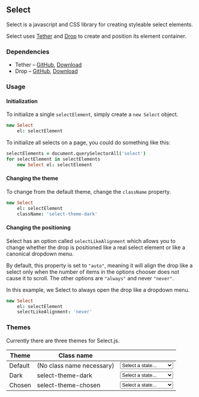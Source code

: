 <link rel="stylesheet" href="/select/css/select-theme-default.css" />
<link rel="stylesheet" href="/select/css/select-theme-dark.css" />
<link rel="stylesheet" href="/select/css/select-theme-chosen.css" />
<script src="/select/deps/tether/tether.min.js"></script>
<script src="/select/deps/drop/drop.min.js"></script>
<script src="/select/select.min.js"></script>
<script>$(function(){ $('select').each(function(){ new Select({ el: this, className: $(this).attr('data-className') }); }); });</script>

## Select

Select is a javascript and CSS library for creating styleable select elements.

Select uses [Tether](http://github.hubspot.com/tether/docs/welcome) and [Drop](http://github.com/HubSpot/drop) to create and position its element container.

### Dependencies

- Tether – [GitHub](https://github.com/HubSpot/tether), [Download](https://github.com/HubSpot/tether/releases)
- Drop – [GitHub](https://github.com/HubSpot/drop), [Download](https://github.com/HubSpot/drop/releases)

### Usage

#### Initialization

To initialize a single `selectElement`, simply create a `new Select` object.

```coffeescript
new Select
    el: selectElement
```

To initialize all selects on a page, you could do something like this:

```coffeescript
selectElements = document.querySelectorAll('select')
for selectElement in selectElements
    new Select el: selectElement
```

#### Changing the theme

To change from the default theme, change the `className` property.

```coffeescript
new Select
    el: selectElement
    className: 'select-theme-dark'
```

#### Changing the positioning

Select has an option called `selectLikeAlignment` which allows you to change whether
the <span data-tooltip-content="Drop.js is a dependency of Select.js">drop</span> is positioned like a real
select element or like a canonical dropdown menu.

By default, this property is set to `"auto"`, meaning it will align the <span data-tooltip-content="Drop.js is a dependency of Select.js">drop</span> like a select only when the number of items in the options chooser does not cause it to scroll. The other options are `"always"` and never `"never"`.

In this example, we Select to always open the <span data-tooltip-content="Drop.js is a dependency of Select.js">drop</span> like a dropdown menu.

```coffeescript
new Select
    el: selectElement
    selectLikeAlignment: 'never'
```

### Themes

Currently there are three themes for Select.js.

<table>
<thead>
<tr>
<th>Theme</th>
<th>Class name</th>
<th></th>
</tr>
</thead>
<tbody>
<tr><td>Default</td><td>(No class name necessary)</td><td><select data-className="select-theme-default"><option value="" selected="selected">Select a state...</option> <option value="AL">Alabama</option> <option value="AK">Alaska</option> <option value="AZ">Arizona</option> <option value="AR">Arkansas</option> <option value="CA">California</option> <option value="CO">Colorado</option> <option value="CT">Connecticut</option> <option value="DE">Delaware</option> <option value="DC">District Of Columbia</option> <option value="FL">Florida</option> <option value="GA">Georgia</option> <option value="HI">Hawaii</option> <option value="ID">Idaho</option> <option value="IL">Illinois</option> <option value="IN">Indiana</option> <option value="IA">Iowa</option> <option value="KS">Kansas</option> <option value="KY">Kentucky</option> <option value="LA">Louisiana</option> <option value="ME">Maine</option> <option value="MD">Maryland</option> <option value="MA">Massachusetts</option> <option value="MI">Michigan</option> <option value="MN">Minnesota</option> <option value="MS">Mississippi</option> <option value="MO">Missouri</option> <option value="MT">Montana</option> <option value="NE">Nebraska</option> <option value="NV">Nevada</option> <option value="NH">New Hampshire</option> <option value="NJ">New Jersey</option> <option value="NM">New Mexico</option> <option value="NY">New York</option> <option value="NC">North Carolina</option> <option value="ND">North Dakota</option> <option value="OH">Ohio</option> <option value="OK">Oklahoma</option> <option value="OR">Oregon</option> <option value="PA">Pennsylvania</option> <option value="RI">Rhode Island</option> <option value="SC">South Carolina</option> <option value="SD">South Dakota</option> <option value="TN">Tennessee</option> <option value="TX">Texas</option> <option value="UT">Utah</option> <option value="VT">Vermont</option> <option value="VA">Virginia</option> <option value="WA">Washington</option> <option value="WV">West Virginia</option> <option value="WI">Wisconsin</option> <option value="WY">Wyoming</option></select></tr>
<tr><td>Dark</td><td>select-theme-dark</td><td><select data-className="select-theme-dark"><option value="" selected="selected">Select a state...</option> <option value="AL">Alabama</option> <option value="AK">Alaska</option> <option value="AZ">Arizona</option> <option value="AR">Arkansas</option> <option value="CA">California</option> <option value="CO">Colorado</option> <option value="CT">Connecticut</option> <option value="DE">Delaware</option> <option value="DC">District Of Columbia</option> <option value="FL">Florida</option> <option value="GA">Georgia</option> <option value="HI">Hawaii</option> <option value="ID">Idaho</option> <option value="IL">Illinois</option> <option value="IN">Indiana</option> <option value="IA">Iowa</option> <option value="KS">Kansas</option> <option value="KY">Kentucky</option> <option value="LA">Louisiana</option> <option value="ME">Maine</option> <option value="MD">Maryland</option> <option value="MA">Massachusetts</option> <option value="MI">Michigan</option> <option value="MN">Minnesota</option> <option value="MS">Mississippi</option> <option value="MO">Missouri</option> <option value="MT">Montana</option> <option value="NE">Nebraska</option> <option value="NV">Nevada</option> <option value="NH">New Hampshire</option> <option value="NJ">New Jersey</option> <option value="NM">New Mexico</option> <option value="NY">New York</option> <option value="NC">North Carolina</option> <option value="ND">North Dakota</option> <option value="OH">Ohio</option> <option value="OK">Oklahoma</option> <option value="OR">Oregon</option> <option value="PA">Pennsylvania</option> <option value="RI">Rhode Island</option> <option value="SC">South Carolina</option> <option value="SD">South Dakota</option> <option value="TN">Tennessee</option> <option value="TX">Texas</option> <option value="UT">Utah</option> <option value="VT">Vermont</option> <option value="VA">Virginia</option> <option value="WA">Washington</option> <option value="WV">West Virginia</option> <option value="WI">Wisconsin</option> <option value="WY">Wyoming</option></select></tr>
<tr><td>Chosen</td><td>select-theme-chosen</td><td><select data-className="select-theme-chosen"><option value="" selected="selected">Select a state...</option> <option value="AL">Alabama</option> <option value="AK">Alaska</option> <option value="AZ">Arizona</option> <option value="AR">Arkansas</option> <option value="CA">California</option> <option value="CO">Colorado</option> <option value="CT">Connecticut</option> <option value="DE">Delaware</option> <option value="DC">District Of Columbia</option> <option value="FL">Florida</option> <option value="GA">Georgia</option> <option value="HI">Hawaii</option> <option value="ID">Idaho</option> <option value="IL">Illinois</option> <option value="IN">Indiana</option> <option value="IA">Iowa</option> <option value="KS">Kansas</option> <option value="KY">Kentucky</option> <option value="LA">Louisiana</option> <option value="ME">Maine</option> <option value="MD">Maryland</option> <option value="MA">Massachusetts</option> <option value="MI">Michigan</option> <option value="MN">Minnesota</option> <option value="MS">Mississippi</option> <option value="MO">Missouri</option> <option value="MT">Montana</option> <option value="NE">Nebraska</option> <option value="NV">Nevada</option> <option value="NH">New Hampshire</option> <option value="NJ">New Jersey</option> <option value="NM">New Mexico</option> <option value="NY">New York</option> <option value="NC">North Carolina</option> <option value="ND">North Dakota</option> <option value="OH">Ohio</option> <option value="OK">Oklahoma</option> <option value="OR">Oregon</option> <option value="PA">Pennsylvania</option> <option value="RI">Rhode Island</option> <option value="SC">South Carolina</option> <option value="SD">South Dakota</option> <option value="TN">Tennessee</option> <option value="TX">Texas</option> <option value="UT">Utah</option> <option value="VT">Vermont</option> <option value="VA">Virginia</option> <option value="WA">Washington</option> <option value="WV">West Virginia</option> <option value="WI">Wisconsin</option> <option value="WY">Wyoming</option></select></tr>
</tbody>
</table>